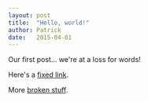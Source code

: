 ```yaml
---
layout: post
title:  "Hello, world!"
author: Patrick
date:   2015-04-01
---
```

Our first post... we're at a loss for words!

Here's a [fixed link](https://github.com/github).

More [broken stuff](https://www.google.com).
